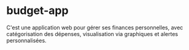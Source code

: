 # budget-app
C'est une application web pour gérer ses finances personnelles, avec catégorisation des dépenses, visualisation via graphiques et alertes personnalisées.
